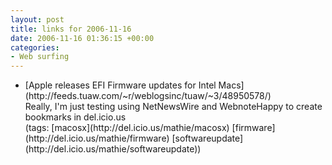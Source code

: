 ```yaml
---
layout: post
title: links for 2006-11-16
date: 2006-11-16 01:36:15 +00:00
categories:
- Web surfing
---
```

<ul class="delicious">
	<li>
		<div class="delicious-link">[Apple releases EFI Firmware updates for Intel Macs](http://feeds.tuaw.com/~r/weblogsinc/tuaw/~3/48950578/)</div>
		<div class="delicious-extended">Really, I'm just testing using NetNewsWire and WebnoteHappy to create bookmarks in del.icio.us</div>
		<div class="delicious-tags">(tags: [macosx](http://del.icio.us/mathie/macosx) [firmware](http://del.icio.us/mathie/firmware) [softwareupdate](http://del.icio.us/mathie/softwareupdate))</div>
	</li>
</ul>

